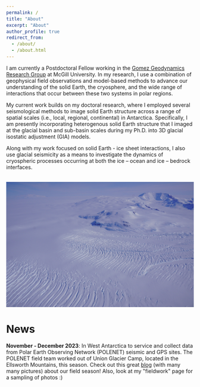 ```yaml
---
permalink: /
title: "About"
excerpt: "About"
author_profile: true
redirect_from: 
  - /about/
  - /about.html
---
```


I am currently a Postdoctoral Fellow working in the [Gomez Geodynamics Research Group](https://www.natalyagomez.com "Geodynamics Research Group") 
at McGill University. In my research, I use a combination of geophysical field
observations and model-based methods to advance our understanding of the solid Earth,
the cryosphere, and the wide range of interactions that occur between these two systems
in polar regions. 

My current work builds on my doctoral research, where I employed several seismological methods
to image solid Earth structure across a range of spatial scales (i.e., local, regional, continental) in Antarctica.
Specifically, I am presently incorporating heterogenous solid Earth structure that I imaged at the glacial basin and 
sub-basin scales during my Ph.D. into 3D glacial isostatic adjustment (GIA) models.

Along with my work focused on solid Earth - ice sheet interactions, I also use 
glacial seismicity as a means to investigate the dynamics of cryospheric processes occurring at both the ice – ocean and ice – bedrock interfaces. 

<br/><img src='/images/DSC01963.JPG'>


# News
**November - December 2023**: In West Antarctica to service and collect data from Polar Earth Observing Network (POLENET) seismic and GPS sites. 
The POLENET field team worked out of Union Glacier Camp, located in the Ellsworth Mountains, this season. Check out this great 
[blog](https://polenet.org/2023-2024-field-season-progress/) (with many many pictures) about our field season! 
Also, look at my "fieldwork" page for a sampling of photos :) 







